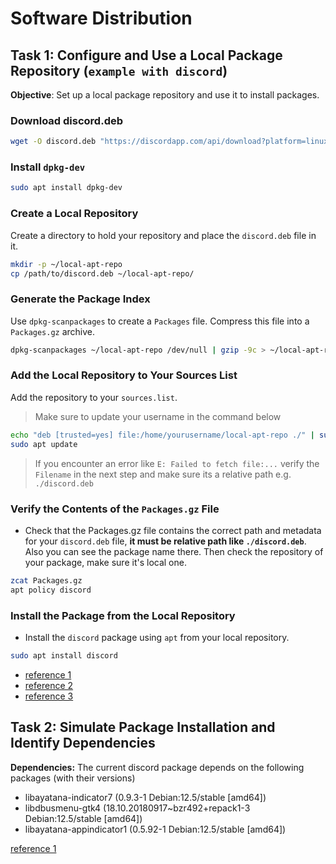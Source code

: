 # Software Distribution

## Task 1: Configure and Use a Local Package Repository (`example with discord`)

**Objective**: Set up a local package repository and use it to install packages.

### Download discord.deb

```sh
wget -O discord.deb "https://discordapp.com/api/download?platform=linux&format=deb"
```

### Install `dpkg-dev`

```sh
sudo apt install dpkg-dev
```

### Create a Local Repository

Create a directory to hold your repository and place the `discord.deb` file in it.

```sh
mkdir -p ~/local-apt-repo
cp /path/to/discord.deb ~/local-apt-repo/
```

### Generate the Package Index

Use `dpkg-scanpackages` to create a `Packages` file. Compress this file into a `Packages.gz` archive.

```sh
dpkg-scanpackages ~/local-apt-repo /dev/null | gzip -9c > ~/local-apt-repo/Packages.gz
```

### Add the Local Repository to Your Sources List

Add the repository to your `sources.list`.

> Make sure to update your username in the command below

```sh
echo "deb [trusted=yes] file:/home/yourusername/local-apt-repo ./" | sudo tee /etc/apt/sources.list.d/local-apt-repo.list
sudo apt update
```

> If you encounter an error like `E: Failed to fetch file:...` verify the `Filename` in the next step and make sure its a relative path e.g. `./discord.deb`

### Verify the Contents of the `Packages.gz` File

- Check that the Packages.gz file contains the correct path and metadata for your `discord.deb` file, **it must be relative path like `./discord.deb`**. Also you can see the package name there. Then check the repository of your package, make sure it's local one.

```sh
zcat Packages.gz
apt policy discord
```

### Install the Package from the Local Repository

- Install the `discord` package using `apt` from your local repository.

```sh
sudo apt install discord
```

- [reference 1](./apt-repository-1.png)
- [reference 2](./apt-repository-2.png)
- [reference 3](./apt-repository-3.png)

## Task 2: Simulate Package Installation and Identify Dependencies

**Dependencies:**
The current discord package depends on the following packages (with their versions)

- libayatana-indicator7 (0.9.3-1 Debian:12.5/stable [amd64])
- libdbusmenu-gtk4 (18.10.20180917~bzr492+repack1-3 Debian:12.5/stable [amd64])
- libayatana-appindicator1 (0.5.92-1 Debian:12.5/stable [amd64])

[reference 1](./simulate.png)

